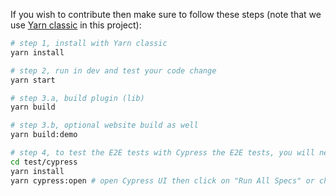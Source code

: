 If you wish to contribute then make sure to follow these steps (note that we use [Yarn classic](https://classic.yarnpkg.com/lang/en/docs/install/#windows-stable) in this project):
```sh
# step 1, install with Yarn classic
yarn install

# step 2, run in dev and test your code change
yarn start

# step 3.a, build plugin (lib)
yarn build

# step 3.b, optional website build as well
yarn build:demo

# step 4, to test the E2E tests with Cypress the E2E tests, you will need to install it separately
cd test/cypress
yarn install
yarn cypress:open # open Cypress UI then click on "Run All Specs" or choose dedicated Example to test
```